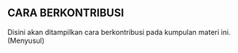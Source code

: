 ## CARA BERKONTRIBUSI

Disini akan ditampilkan cara berkontribusi pada kumpulan materi ini. (Menyusul)
